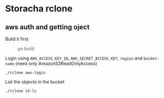# Storacha rclone

## aws auth and getting oject
Build it first
> go build

Login using `AWS_ACCESS_KEY_ID`, `AWS_SECRET_ACCESS_KEY`, `region` and `bucket-name` (need only AmazonS3ReadOnlyAccess)
```
./rclone aws-login
```

List the objects in the bucket
```
./rclone s3-ls
```